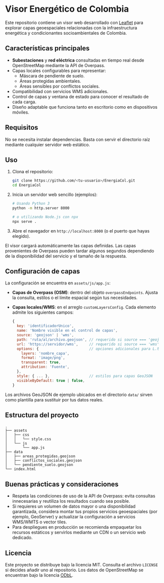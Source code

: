 # Visor Energético de Colombia

Este repositorio contiene un visor web desarrollado con [Leaflet](https://leafletjs.com/) para explorar capas geoespaciales relacionadas con la infraestructura energética y condicionantes socioambientales de Colombia.

## Características principales

- **Subestaciones** y **red eléctrica** consultadas en tiempo real desde OpenStreetMap mediante la API de Overpass.
- Capas locales configurables para representar:
  - Máscara de pendiente de suelo.
  - Áreas protegidas ambientales.
  - Áreas sensibles por conflictos sociales.
- Compatibilidad con servicios WMS adicionales.
- Control de capas y ventana de estado para conocer el resultado de cada carga.
- Diseño adaptable que funciona tanto en escritorio como en dispositivos móviles.

## Requisitos

No se necesita instalar dependencias. Basta con servir el directorio raíz mediante cualquier servidor web estático.

## Uso

1. Clona el repositorio:

   ```bash
   git clone https://github.com/<tu-usuario>/EnergiaCol.git
   cd EnergiaCol
   ```

2. Inicia un servidor web sencillo (ejemplos):

   ```bash
   # Usando Python 3
   python -m http.server 8000

   # o utilizando Node.js con npx
   npx serve .
   ```

3. Abre el navegador en `http://localhost:8000` (o el puerto que hayas elegido).

El visor cargará automáticamente las capas definidas. Las capas provenientes de Overpass pueden tardar algunos segundos dependiendo de la disponibilidad del servicio y el tamaño de la respuesta.

## Configuración de capas

La configuración se encuentra en `assets/js/app.js`:

- **Capas de Overpass (OSM)**: dentro del objeto `overpassEndpoints`. Ajusta la consulta, estilos o el límite espacial según tus necesidades.
- **Capas locales/WMS**: en el arreglo `customLayersConfig`. Cada elemento admite los siguientes campos:

  ```js
  {
    key: 'identificadorUnico',
    name: 'Nombre visible en el control de capas',
    source: 'geojson' | 'wms',
    path: 'ruta/al/archivo.geojson', // requerido si source === 'geojson'
    url: 'https://servidor/wms',     // requerido si source === 'wms'
    options: {                       // opciones adicionales para L.tileLayer.wms
      layers: 'nombre_capa',
      format: 'image/png',
      transparent: true,
      attribution: 'Fuente',
    },
    style: { ... },                  // estilos para capas GeoJSON
    visibleByDefault: true | false,
  }
  ```

Los archivos GeoJSON de ejemplo ubicados en el directorio `data/` sirven como plantilla para sustituir por tus datos reales.

## Estructura del proyecto

```
.
├── assets
│   ├── css
│   │   └── style.css
│   └── js
│       └── app.js
├── data
│   ├── areas_protegidas.geojson
│   ├── conflictos_sociales.geojson
│   └── pendiente_suelo.geojson
└── index.html
```

## Buenas prácticas y consideraciones

- Respeta las condiciones de uso de la API de Overpass: evita consultas innecesarias y reutiliza los resultados cuando sea posible.
- Si requieres un volumen de datos mayor o una disponibilidad garantizada, considera montar tus propios servicios geoespaciales (por ejemplo, GeoServer) y actualizar la configuración a servicios WMS/WMTS o vector tiles.
- Para despliegues en producción se recomienda empaquetar los recursos estáticos y servirlos mediante un CDN o un servicio web dedicado.

## Licencia

Este proyecto se distribuye bajo la licencia MIT. Consulta el archivo `LICENSE` si decides añadir uno al repositorio. Los datos de OpenStreetMap se encuentran bajo la licencia [ODbL](https://opendatacommons.org/licenses/odbl/).
